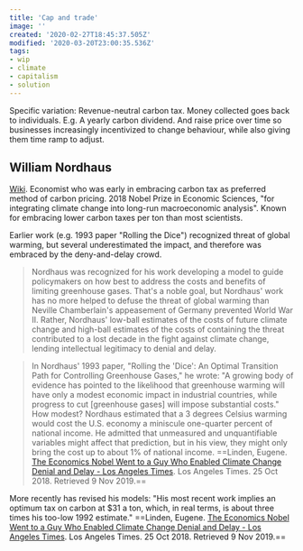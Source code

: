 ```yaml
---
title: 'Cap and trade'
image: ''
created: '2020-02-27T18:45:37.505Z'
modified: '2020-03-20T23:00:35.536Z'
tags:
- wip
- climate
- capitalism
- solution
---
```



Specific variation: Revenue-neutral carbon tax. Money collected goes back to individuals. E.g. A yearly carbon dividend. And raise price over time so businesses increasingly incentivized to change behaviour, while also giving them time ramp to adjust.

## William Nordhaus

[Wiki](https://en.wikipedia.org/wiki/William_Nordhaus). Economist who was early in embracing carbon tax as preferred method of carbon pricing. 2018 Nobel Prize in Economic Sciences, "for integrating climate change into long-run macroeconomic analysis". Known for embracing lower carbon taxes per ton than most scientists.

Earlier work (e.g. 1993 paper "Rolling the Dice") recognized threat of global warming, but several underestimated the impact, and therefore was embraced by the deny-and-delay crowd.

> Nordhaus was recognized for his work developing a model to guide policymakers on how best to address the costs and benefits of limiting greenhouse gases. That's a noble goal, but Nordhaus' work has no more helped to defuse the threat of global warming than Neville Chamberlain's appeasement of Germany prevented World War II. Rather, Nordhaus' low-ball estimates of the costs of future climate change and high-ball estimates of the costs of containing the threat contributed to a lost decade in the fight against climate change, lending intellectual legitimacy to denial and delay.

> In Nordhaus' 1993 paper, "Rolling the 'Dice': An Optimal Transition Path for Controlling Greenhouse Gases," he wrote: "A growing body of evidence has pointed to the likelihood that greenhouse warming will have only a modest economic impact in industrial countries, while progress to cut \[greenhouse gases\] will impose substantial costs." How modest? Nordhaus estimated that a 3 degrees Celsius warming would cost the U.S. economy a miniscule one-quarter percent of national income. He admitted that unmeasured and unquantifiable variables might affect that prediction, but in his view, they might only bring the cost up to about 1% of national income. ==<span class='citation' title='Citation' aria-label='Citation'><span class='cite-author' title='Authors'>Linden, Eugene.</span> <span class='cite-title' title='Title'><a href='https://www.latimes.com/opinion/op-ed/la-oe-linden-nobel-economics-mistake-20181025-story.html'>The Economics Nobel Went to a Guy Who Enabled Climate Change Denial and Delay - Los Angeles Times</a>.</span> <span class='cite-container' title='Newspaper'>Los Angeles Times.</span> <span class='cite-issued' title='Issued'>25 Oct 2018.</span> <span class='cite-accessed' title='Accessed'>Retrieved 9 Nov 2019.</span></span>==

More recently has revised his models: "His most recent work implies an optimum tax on carbon at \$31 a ton, which, in real terms, is about three times his too-low 1992 estimate." ==<span class='citation' title='Citation' aria-label='Citation'><span class='cite-author' title='Authors'>Linden, Eugene.</span> <span class='cite-title' title='Title'><a href='https://www.latimes.com/opinion/op-ed/la-oe-linden-nobel-economics-mistake-20181025-story.html'>The Economics Nobel Went to a Guy Who Enabled Climate Change Denial and Delay - Los Angeles Times</a>.</span> <span class='cite-container' title='Newspaper'>Los Angeles Times.</span> <span class='cite-issued' title='Issued'>25 Oct 2018.</span> <span class='cite-accessed' title='Accessed'>Retrieved 9 Nov 2019.</span></span>==
